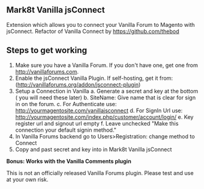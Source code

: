 Mark8t Vanilla jsConnect
------
Extension which allows you to connect your Vanilla Forum to Magento with jsConnect.
Refactor of Vanilla Connect by https://github.com/thebod

Steps to get working
------
1. Make sure you have a Vanilla Forum. If you don't have one, get one from  http://vanillaforums.com.
2. Enable the jsConnect Vanilla Plugin. If self-hosting, get it from: (http://vanillaforums.org/addon/jsconnect-plugin)
3. Setup a Connection in Vanilla
	a. Generate a secret and key at the bottom ( you will need these later)
	b. SiteName: Give name that is clear for sign in on the forum.
	c. For Authenticate use: http://yourmagentosite.com/vanillajsconnect
	d. For SignIn Url use: http://yourmagentosite.com/index.php/customer/account/login/
	e. Key register url and signout url empty
	f. Leave unchecked "Make this connection your default signin method."
4. In Vanilla Forums backend go to Users>Registration: change method to Connect
5. Copy and past secret and key into in Mark8t Vanilla jsConnect 

**Bonus: Works with the Vanilla Comments plugin**

This is not an officially released Vanilla Forums plugin. Please test and use at your own risk.
